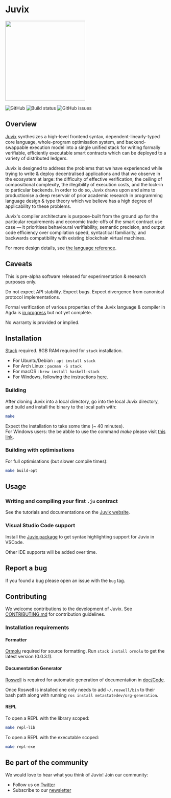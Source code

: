 # Juvix
<img src="Juvix_logo.png" width="250" height="250">

![GitHub](https://img.shields.io/github/license/metastatedev/juvix)
![Build status](https://img.shields.io/circleci/build/github/metastatedev/juvix?token=abc123def456)
![GitHub issues](https://img.shields.io/github/issues/metastatedev/juvix)

## Overview

[Juvix](https://juvix.org/) synthesizes a high-level frontend syntax, dependent-linearly-typed core language, whole-program optimisation system,
and backend-swappable execution model into a single unified stack for writing formally verifiable, efficiently executable
smart contracts which can be deployed to a variety of distributed ledgers.

Juvix is designed to address the problems that we have experienced while trying to write & deploy decentralised applications and that we observe in the ecosystem at large:
the difficulty of effective verification, the ceiling of compositional complexity, the illegibility of execution costs, and the lock-in to particular backends.
In order to do so, Juvix draws upon and aims to productionise a deep reservoir of prior academic research in programming language design & type theory which we believe has a high degree of applicability to these problems.

Juvix's compiler architecture is purpose-built from the ground up for the particular requirements and economic trade-offs
of the smart contract use case — it prioritises behavioural verifiability, semantic precision, and output code efficiency over compilation speed,
syntactical familiarity, and backwards compatibility with existing blockchain virtual machines.

For more design details, see [the language
reference](./doc/reference/language-reference.pdf).

<!--## Screenshots TODO--> 
<!-- Include logo/demo screenshot with labels. 
- vscode screenshot
- eg contracts -->

## Caveats

This is pre-alpha software released for experimentation & research purposes only.

Do not expect API stability. Expect bugs. Expect divergence from canonical protocol implementations.

Formal verification of various properties of the Juvix language & compiler in Agda is [in progress](experimental/qtt-agda) but not yet complete.

No warranty is provided or implied.

## Installation

<!-- ### Requirements

The following are required to build Juvix:

- [libff](https://github.com/scipr-lab/libff)
- [libsecp256k1](https://github.com/bitcoin-core/secp256k1)
- [Openssl Libssl API](https://wiki.openssl.org/index.php/Libssl_API) -->


[Stack](https://haskellstack.org) required. 8GB RAM required for `stack` installation.

  - For Ubuntu/Debian : `apt install stack`
  - For Arch Linux    : `pacman -S stack`
  - For macOS : `brew install haskell-stack`
  - For Windows, following the instructions [here](https://docs.haskellstack.org/en/stable/install_and_upgrade/#windows).
<!-- - **libsecp256k1**
  - For Ubuntu/Debian : `apt install libsecp256k1-dev`
  - For Arch Linux : `pacman -S libsecp256k1`
  - For macOS : `brew tap cuber/homebrew-libsecp256k1 && brew install libsecp256k1`
- **Openssl Libssl API**
  - For Ubuntu/Debian : `apt install libssl-dev`
  - For Arch Linux : `pacman -S openssl`
  - For macOS : `brew install openssl` -->

### Building

After cloning Juvix into a local directory, go into the local Juvix directory, and build and install the binary to the local path with:

```bash
make
```
Expect the installation to take some time (~ 40 minutes).  
For Windows users: the be abble to use the command *make* please visit [this link](https://stackoverflow.com/questions/32127524/how-to-install-and-use-make-in-windows).

### Building with optimisations

For full optimisations (but slower compile times):

```bash
make build-opt
```

## Usage

### Writing and compiling your first `.ju` contract

See the tutorials and documentations on the [Juvix website](https://juvix.org/).

### Visual Studio Code support

Install the [Juvix package](https://marketplace.visualstudio.com/items?itemName=metastate.language-juvix)
to get syntax highlighting support for Juvix in VSCode.

Other IDE supports will be added over time.

## Report a bug

If you found a bug please open an issue with the `bug` tag.

## Contributing

We welcome contributions to the development of Juvix. See
[CONTRIBUTING.md](./doc/CONTRIBUTING.md) for contribution guidelines.

### Installation requirements

#### Formatter

[Ormolu](https://github.com/tweag/ormolu) required for source formatting. Run
`stack install ormolu` to get the latest version (0.0.3.1).

#### Documentation Generator

[Roswell](https://github.com/roswell/roswell) is required for automatic generation of documentation in [doc/Code](https://github.com/metastatedev/juvix/tree/develop/doc/Code).

Once Roswell is installed one only needs to add `~/.roswell/bin` to their bash path along with running `ros install metastatedev/org-generation`.

#### REPL

To open a REPL with the library scoped:

```bash
make repl-lib
```

To open a REPL with the executable scoped:

```bash
make repl-exe
```

## Be part of the community

We would love to hear what you think of Juvix! Join our community:

- Follow us on [Twitter](https://twitter.com/juvixlang)
- Subscribe to our [newsletter](https://juvix.org/)

<!-- TODO add links to discord, reddit, etc. -->


